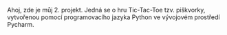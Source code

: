 Ahoj, zde je můj 2. projekt.
Jedná se o hru Tic-Tac-Toe tzv. piškvorky, vytvořenou pomocí programovacího jazyka Python ve vývojovém prostředí Pycharm. 
